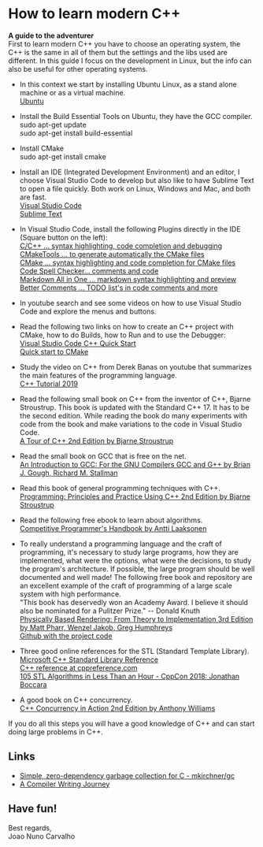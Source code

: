 # How to learn modern C++
**A guide to the adventurer**<br>
First to learn modern C++ you have to choose an operating system, the C++ is the same in all of them but the settings and the libs used are different. In this guide I focus on the development in Linux, but the info can also be useful for other operating systems. <br>

* In this context we start by installing Ubuntu Linux, as a stand alone machine or as a virtual machine. <br>
[Ubuntu](https://www.ubuntu.com/download/desktop) <br>

* Install the Build Essential Tools on Ubuntu, they have the GCC compiler. <br> 
sudo apt-get update <br>
sudo apt-get install build-essential

* Install CMake <br>
sudo apt-get install cmake<br>

* Install an IDE (Integrated Development Environment) and an editor, I choose Visual Studio Code to develop but also like to have Sublime Text to open a file quickly. Both work on Linux, Windows and Mac, and both are fast. <br>
[Visual Studio Code](https://code.visualstudio.com/) <br>
[Sublime Text](https://www.sublimetext.com/) <br>

* In Visual Studio Code, install the following Plugins directly  in the IDE (Square button on the left): <br>
[C/C++ ... syntax highlighting, code completion and debugging](https://code.visualstudio.com/docs/languages/cpp) <br>
[CMakeTools ... to generate automatically the CMake files](https://marketplace.visualstudio.com/items?itemName=vector-of-bool.cmake-tools) <br>
[CMake ... syntax highlighting and code completion for CMake files](https://marketplace.visualstudio.com/items?itemName=twxs.cmake) <br>
[Code Spell Checker... comments and code](https://marketplace.visualstudio.com/items?itemName=streetsidesoftware.code-spell-checker) <br>
[Markdown All in One ... markdown syntax highlighting and preview](https://marketplace.visualstudio.com/items?itemName=yzhang.markdown-all-in-one) <br>
[Better Comments ... TODO list's in code comments and more](https://marketplace.visualstudio.com/items?itemName=aaron-bond.better-comments) <br>

* In youtube search and see some videos on how to use Visual Studio Code and explore the menus and buttons.

* Read the following two links on how to create an C++ project with CMake, how to do Builds, how to Run and to use the Debugger: <br>
[Visual Studio Code C++ Quick Start](http://zompi.pl/visual-studio-code-c-quick-start/) <br>
[Quick start to CMake](http://zompi.pl/quick-start-to-cmake/)

* Study the video on C++ from Derek Banas on youtube that summarizes the main features of the programming language. <br>
[C++ Tutorial 2019](https://www.youtube.com/watch?v=6y0bp-mnYU0)

* Read the following small book on C++ from the inventor of C++, Bjarne Stroustrup. This book is updated with the Standard C++ 17. It has to be the second edition. While reading the book do many experiments with code from the book and make variations to the code in Visual Studio Code. <br>
[A Tour of C++ 2nd Edition by Bjarne Stroustrup](https://www.amazon.com/Tour-2nd-Depth-Bjarne-Stroustrup/dp/0134997832/ref=sr_1_1?) 

* Read the small book on GCC that is free on the net. <br>
[An Introduction to GCC: For the GNU Compilers GCC and G++ by Brian J. Gough, Richard M. Stallman](https://www.linuxtopia.org/online_books/an_introduction_to_gcc/index.html)

* Read this book of general programming techniques with C++. <br>
[Programming: Principles and Practice Using C++ 2nd Edition by Bjarne Stroustrup](https://www.amazon.com/Programming-Principles-Practice-Using-2nd/dp/0321992784/ref=sr_1_fkmr0_1)

* Read the following free ebook to learn about algorithms. <br>
[Competitive Programmer's Handbook by Antti Laaksonen](https://github.com/pllk/cphb/)

* To really understand a programming language and the craft of programming, it's necessary to study large programs, how they are implemented, what were the options, what were the decisions, to study the program's architecture. If possible, the large program should be well documented and well made! The following free book and repository are an excellent example of the craft of programming of a large scale system with high performance. <br>
"This book has deservedly won an Academy Award. I believe it should also be nominated for a Pulitzer Prize." -- Donald Knuth  <br>
[Physically Based Rendering: From Theory to Implementation 3rd Edition by Matt Pharr, Wenzel Jakob, Greg Humphreys](http://www.pbr-book.org/) <br>
[Github with the project code](https://github.com/mmp/pbrt-v3)

* Three good online references for the STL (Standard Template Library). <br>
[Microsoft C++ Standard Library Reference](https://docs.microsoft.com/en-us/cpp/standard-library/cpp-standard-library-reference) <br>
[C++ reference at cppreference.com](https://en.cppreference.com/w/cpp) <br>
[105 STL Algorithms in Less Than an Hour - CppCon 2018: Jonathan Boccara](https://www.youtube.com/watch?v=2olsGf6JIkU) <br>

* A good book on C++ concurrency. <br>
[C++ Concurrency in Action 2nd Edition by Anthony Williams](https://www.amazon.com/C-Concurrency-Action-Anthony-Williams/dp/1617294691/ref=sr_1_1) 

If you do all this steps you will have a good knowledge of C++ and can start doing large problems in C++. <br>

## Links
* [Simple, zero-dependency garbage collection for C - mkirchner/gc](https://github.com/mkirchner/gc)
* [A Compiler Writing Journey](https://github.com/DoctorWkt/acwj)

## Have fun! 

Best regards,<br>
Joao Nuno Carvalho
